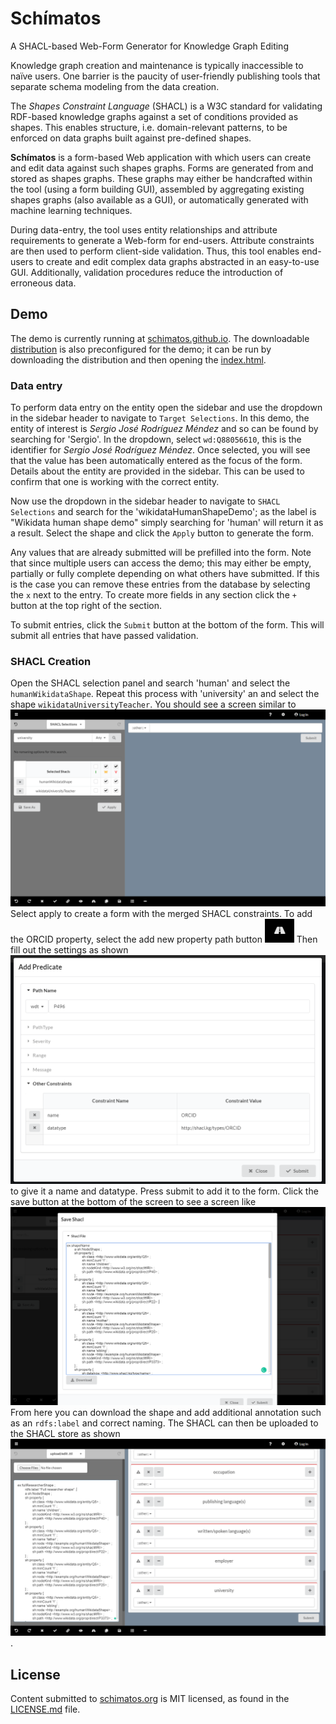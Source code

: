 # Schímatos
A SHACL-based Web-Form Generator for Knowledge Graph Editing

Knowledge graph creation and maintenance is typically inaccessible to naïve users.
One barrier is the paucity of user-friendly publishing tools that separate schema modeling from the data creation.

The *Shapes Constraint Language* (SHACL) is a W3C standard for validating RDF-based knowledge graphs against a set of conditions provided as shapes.
This enables structure, i.e. domain-relevant patterns, to be enforced on data graphs built against pre-defined shapes.  

**Schímatos** is a form-based Web application with which users can create and edit data against such shapes graphs.
Forms are generated from and stored as shapes graphs.
These graphs may either be handcrafted within the tool (using a form building GUI), assembled by aggregating existing shapes graphs (also available as a GUI), or automatically generated with machine learning techniques.

During data-entry, the tool uses entity relationships and attribute requirements to generate a Web-form for end-users.  Attribute constraints are then used to perform client-side validation.  Thus, this tool enables end-users to create and edit complex data graphs abstracted in an easy-to-use GUI. 
 Additionally, validation procedures reduce the introduction of erroneous data.

## Demo
The demo is currently running at [schimatos.github.io](http://schimatos.github.io). The downloadable [distribution](https://github.com/schimatos/schimatos.org/dist) is also preconfigured for the demo; it can be run by downloading the distribution and then opening the [index.html](https://github.com/schimatos/schimatos.org/dist/index.html).

### Data entry
To perform data entry on the entity open the sidebar and use the dropdown in the sidebar header to navigate to `Target Selections`. In this demo, the entity of interest is *Sergio José Rodríguez Méndez* and so can be found by searching for 'Sergio'. In the dropdown, select `wd:Q88056610`, this is the identifier for *Sergio José Rodríguez Méndez*. Once selected, you will see that the value has been automatically entered as the focus of the form. Details about the entity are provided in the sidebar. This can be used to confirm that one is working with the correct entity.

Now use the dropdown in the sidebar header to navigate to `SHACL Selections` and search for the 'wikidataHumanShapeDemo'; as the label is "Wikidata human shape demo" simply searching for 'human' will return it as a result. Select the shape and click the `Apply` button to generate the form.

Any values that are already submitted will be prefilled into the form. Note that since multiple users can access the demo; this may either be empty, partially or fully complete depending on what others have submitted. If this is the case you can remove these entries from the database by selecting the `x` next to the entry. To create more fields in any section click the `+` button at the top right of the section.

To submit entries, click the `Submit` button at the bottom of the form. This will submit all entries that have passed validation.

### SHACL Creation

Open the SHACL selection panel and search 'human' and select the `humanWikidataShape`. Repeat this process with 'university' an and select the shape `wikidataUniversityTeacher`. You should see a screen similar to ![this](demo_images/merging_lecturer_and_human_shape.PNG) Select apply to create a form with the merged SHACL constraints. To add the ORCID property, select the add new property path button ![here](demo_images/add_new_property_path_icon.PNG) Then fill out the settings as shown ![here](demo_images/adding_orcid_property.PNG) to give it a name and datatype. Press submit to add it to the form. Click the save button at the bottom of the screen to see a screen like ![this](demo_images/save_shacl_screen.PNG) From here you can download the shape and add additional annotation such as an `rdfs:label` and correct naming. The SHACL can then be uploaded to the SHACL store as shown ![here](demo_images/uploading_shacl.PNG).

## License
Content submitted to [schimatos.org](http://schimatos.org/) is MIT licensed, as found in the [LICENSE.md](https://github.com/schimatos/schimatos.org/blob/master/LICENSE) file.
